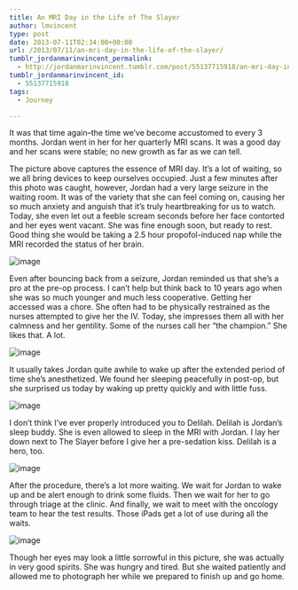 ```yaml
---
title: An MRI Day in the Life of The Slayer
author: lmvincent
type: post
date: 2013-07-11T02:34:00+00:00
url: /2013/07/11/an-mri-day-in-the-life-of-the-slayer/
tumblr_jordanmarinvincent_permalink:
  - http://jordanmarinvincent.tumblr.com/post/55137715918/an-mri-day-in-the-life-of-the-slayer
tumblr_jordanmarinvincent_id:
  - 55137715918
tags:
  - Journey

---
```

It was that time again–the time we&rsquo;ve become accustomed to every 3 months. Jordan went in her for her quarterly MRI scans. It was a good day and her scans were stable; no new growth as far as we can tell.

The picture above captures the essence of MRI day. It&rsquo;s a lot of waiting, so we all bring devices to keep ourselves occupied. Just a few minutes after this photo was caught, however, Jordan had a very large seizure in the waiting room. It was of the variety that she can feel coming on, causing her so much anxiety and anguish that it&rsquo;s truly heartbreaking for us to watch. Today, she even let out a feeble scream seconds before her face contorted and her eyes went vacant. She was fine enough soon, but ready to rest. Good thing she would be taking a 2.5 hour propofol-induced nap while the MRI recorded the status of her brain.

![image][1] 

Even after bouncing back from a seizure, Jordan reminded us that she&rsquo;s a pro at the pre-op process. I can&rsquo;t help but think back to 10 years ago when she was so much younger and much less cooperative. Getting her accessed was a chore. She often had to be physically restrained as the nurses attempted to give her the IV. Today, she impresses them all with her calmness and her gentility. Some of the nurses call her &ldquo;the champion.&rdquo; She likes that. A lot.

![image][2] 

It usually takes Jordan quite awhile to wake up after the extended period of time she&rsquo;s anesthetized. We found her sleeping peacefully in post-op, but she surprised us today by waking up pretty quickly and with little fuss.

![image][3] 

I don&rsquo;t think I&rsquo;ve ever properly introduced you to Delilah. Delilah is Jordan&rsquo;s sleep buddy. She is even allowed to sleep in the MRI with Jordan. I lay her down next to The Slayer before I give her a pre-sedation kiss. Delilah is a hero, too.

![image][4] 

After the procedure, there&rsquo;s a lot more waiting. We wait for Jordan to wake up and be alert enough to drink some fluids. Then we wait for her to go through triage at the clinic. And finally, we wait to meet with the oncology team to hear the test results. Those iPads get a lot of use during all the waits.

![image][5]  

Though her eyes may look a little sorrowful in this picture, she was actually in very good spirits. She was hungry and tired. But she waited patiently and allowed me to photograph her while we prepared to finish up and go home.</p>

 [1]: http://media.tumblr.com/8b6430ecf6b11964d8ae732be268ba85/tumblr_inline_mpr2t1uFFm1qz4rgp.jpg
 [2]: http://media.tumblr.com/e5171b7c29a8e8d6a8fa2356cfdb1025/tumblr_inline_mpr2w2RWel1qz4rgp.jpg
 [3]: http://media.tumblr.com/bb0ad64c24283cc458b610b3bafb0f32/tumblr_inline_mpr2y5HXEA1qz4rgp.jpg
 [4]: http://media.tumblr.com/b33ad773feaf770d1e64d5c3e2b1568d/tumblr_inline_mpr313EzTE1qz4rgp.jpg
 [5]: http://media.tumblr.com/27a90eaa1b21f50b8bbad586b3fb0c93/tumblr_inline_mpr32wb6ny1qz4rgp.jpg